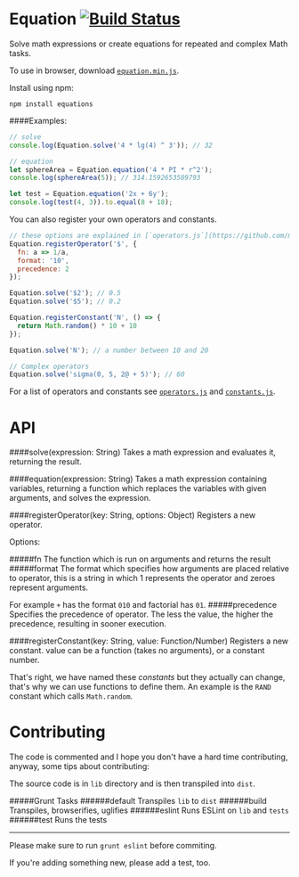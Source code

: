 Equation [![Build Status](https://travis-ci.org/mdibaiee/Equation.svg?branch=master)](https://travis-ci.org/mdibaiee/Equation.js)
========
Solve math expressions or create equations for repeated and complex Math tasks.

To use in browser, download [`equation.min.js`](https://raw.githubusercontent.com/mdibaiee/Equation/master/equation.min.js).

Install using npm:

```
npm install equations
```

####Examples:

```javascript
// solve
console.log(Equation.solve('4 * lg(4) ^ 3')); // 32

// equation
let sphereArea = Equation.equation('4 * PI * r^2');
console.log(sphereArea(5)); // 314.1592653589793

let test = Equation.equation('2x + 6y');
console.log(test(4, 3)).to.equal(8 + 18);
```

You can also register your own operators and constants.

```javascript
// these options are explained in [`operators.js`](https://github.com/mdibaiee/Equation/blob/master/lib/operators.js).
Equation.registerOperator('$', {
  fn: a => 1/a,
  format: '10',
  precedence: 2
});

Equation.solve('$2'); // 0.5
Equation.solve('$5'); // 0.2

Equation.registerConstant('N', () => {
  return Math.random() * 10 + 10
});

Equation.solve('N'); // a number between 10 and 20

// Complex operators
Equation.solve('sigma(0, 5, 2@ + 5)'); // 60
```

For a list of operators and constants see [`operators.js`](https://github.com/mdibaiee/Equation/blob/master/lib/operators.js) and [`constants.js`](https://github.com/mdibaiee/Equation/blob/master/lib/constants.js).

API
===
####solve(expression: String)
Takes a math expression and evaluates it, returning the result.

####equation(expression: String)
Takes a math expression containing variables, returning a function which
replaces the variables with given arguments, and solves the expression.

####registerOperator(key: String, options: Object)
Registers a new operator.

Options:

#####fn
  The function which is run on arguments and returns the result
#####format
  The format which specifies how arguments are placed relative to operator, this is a string in which 1 represents the operator and zeroes represent arguments.

  For example `+` has the format `010` and factorial has `01`.
#####precedence
  Specifies the precedence of operator. The less the value, the higher the precedence, resulting in sooner execution.

####registerConstant(key: String, value: Function/Number)
Registers a new constant. value can be a function (takes no arguments), or a constant number.

That's right, we have named these *constants* but they actually can change, that's why we can use functions to define them. An example is the `RAND` constant which calls `Math.random`.

Contributing
============
The code is commented and I hope you don't have a hard time contributing,
anyway, some tips about contributing:

The source code is in `lib` directory and is then transpiled into `dist`.

#####Grunt Tasks
######default
Transpiles `lib` to `dist`
######build
Transpiles, browserifies, uglifies
######eslint
Runs ESLint on `lib` and `tests`
######test
Runs the tests

---
Please make sure to run `grunt eslint` before commiting.

If you're adding something new, please add a test, too.
